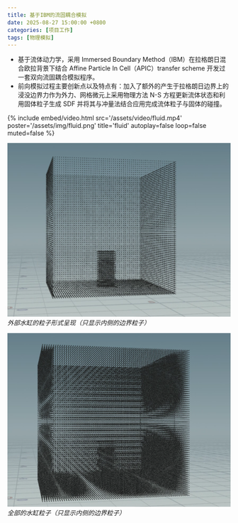 ```yaml
---
title: 基于IBM的流固耦合模拟
date: 2025-08-27 15:00:00 +0800
categories: [项目工作]
tags: [物理模拟]
---
```


* 基于流体动力学，采用 Immersed Boundary Method（IBM）在拉格朗日混合欧拉背景下结合 Affine Particle In Cell（APIC）transfer scheme 开发过一套双向流固耦合模拟程序。
* 前向模拟过程主要创新点以及特点有：加入了额外的产生于拉格朗日边界上的浸没边界力作为外力、网格微元上采用物理方法 N-S 方程更新流体状态和利用固体粒子生成 SDF 并将其与冲量法结合应用完成流体粒子与固体的碰撞。

{%
    include embed/video.html
    src='/assets/video/fluid.mp4'
    poster='/assets/img/fluid.png'
    title='fluid'
    autoplay=false
    loop=false
    muted=false
%}

![外部水缸的粒子形式呈现（只显示内侧的边界粒子）](/assets/img/solid2.png)
_外部水缸的粒子形式呈现（只显示内侧的边界粒子）_

![全部的水缸粒子](/assets/img/solid.png)
_全部的水缸粒子（只显示内侧的边界粒子）_
